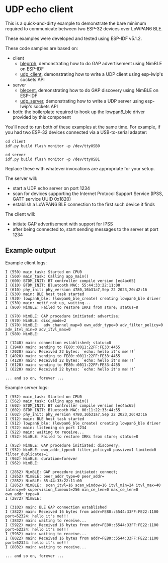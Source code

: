 # UDP echo client

This is a quick-and-dirty example to demonstrate the bare minimum required to
communicate between two ESP-32 devices over LoWPAN6 BLE.

These examples were developed and tested using ESP-IDF v5.1.2.

These code samples are based on:
* client
    * [bleprph](https://github.com/espressif/esp-idf/tree/master/examples/bluetooth/nimble/bleprph), demonstrating how to do GAP advertisement using NimBLE on ESP-IDF
    * [udp_client](https://github.com/espressif/esp-idf/tree/master/examples/protocols/sockets/udp_client), demonstrating how to write a UDP client using esp-lwip's sockets API
* server
    * [blecent](https://github.com/espressif/esp-idf/tree/master/examples/bluetooth/nimble/blecent), demonstrating how to do GAP discovery using NimBLE on ESP-IDF
    * [udp_server](https://github.com/espressif/esp-idf/tree/master/examples/protocols/sockets/udp_server), demonstrating how to write a UDP server using esp-lwip's sockets API
* both: the boilerplate required to hook up the lowpan6_ble driver provided by this component

You'll need to run both of these examples at the same time. For example, if you
had two ESP-32 devices connected via a USB-to-serial adapter:

```console
cd client
idf.py build flash monitor -p /dev/ttyUSB0
```

```console
cd server
idf.py build flash monitor -p /dev/ttyUSB1
```

Replace these with whatever invocations are appropriate for your setup.

The server will:
* start a UDP echo server on port 1234
* scan for devices supporting the Internet Protocol Support Service (IPSS, GATT
  service UUID 0x1820)
* establish a LoWPAN6 BLE connection to the first such device it finds

The client will:
* initiate GAP advertisement with support for IPSS
* after being connected to, start sending messages to the server at port 1234


## Example output

Example client logs:
```console
I (550) main_task: Started on CPU0
I (560) main_task: Calling app_main()
I (600) BTDM_INIT: BT controller compile version [ec4ac65]
I (610) BTDM_INIT: Bluetooth MAC: 55:44:33:22:11:00
I (610) phy_init: phy_version 4780,16b31a7,Sep 22 2023,20:42:16
I (930) main: BLE host task started
I (930) lowpan6_ble: (lowpan6_ble_create) creating lowpan6_ble driver
I (930) main: netif not up, waiting...
I (960) NimBLE: Failed to restore IRKs from store; status=8

I (970) NimBLE: GAP procedure initiated: advertise;
I (970) NimBLE: disc_mode=2
I (970) NimBLE:  adv_channel_map=0 own_addr_type=0 adv_filter_policy=0 adv_itvl_min=0 adv_itvl_max=0
I (980) NimBLE:

I (1240) main: connection established; status=0
I (1940) main: sending to FE80::0011:22FF:FE33:4455
I (2020) main: Received 22 bytes: `echo: hello it's me!!!`
I (4020) main: sending to FE80::0011:22FF:FE33:4455
I (4120) main: Received 22 bytes: `echo: hello it's me!!!`
I (6120) main: sending to FE80::0011:22FF:FE33:4455
I (6220) main: Received 22 bytes: `echo: hello it's me!!!`

... and so on, forever ...
```

Example server logs:
```console
I (552) main_task: Started on CPU0
I (562) main_task: Calling app_main()
I (602) BTDM_INIT: BT controller compile version [ec4ac65]
I (602) BTDM_INIT: Bluetooth MAC: 00:11:22:33:44:55
I (602) phy_init: phy_version 4780,16b31a7,Sep 22 2023,20:42:16
I (912) main: BLE host task started
I (912) lowpan6_ble: (lowpan6_ble_create) creating lowpan6_ble driver
I (922) main: listening on port 1234
I (922) main: waiting to receive...
I (952) NimBLE: Failed to restore IRKs from store; status=8

I (952) NimBLE: GAP procedure initiated: discovery;
I (952) NimBLE: own_addr_type=0 filter_policy=0 passive=1 limited=0 filter_duplicates=1
I (962) NimBLE: duration=forever
I (962) NimBLE:

I (2852) NimBLE: GAP procedure initiated: connect;
I (2852) NimBLE: peer_addr_type=0 peer_addr=
I (2852) NimBLE: 55:44:33:22:11:00
I (2852) NimBLE:  scan_itvl=16 scan_window=16 itvl_min=24 itvl_max=40 latency=0 supervision_timeout=256 min_ce_len=0 max_ce_len=0 own_addr_type=0
I (2872) NimBLE:

I (3102) main: BLE GAP connection established
I (3822) main: Received 16 bytes from addr=FE80::5544:33FF:FE22:1100 port=52324: hello it's me!!!
I (3832) main: waiting to receive...
I (5922) main: Received 16 bytes from addr=FE80::5544:33FF:FE22:1100 port=52324: hello it's me!!!
I (5932) main: waiting to receive...
I (8022) main: Received 16 bytes from addr=FE80::5544:33FF:FE22:1100 port=52324: hello it's me!!!
I (8032) main: waiting to receive...

... and so on, forever ...
```

